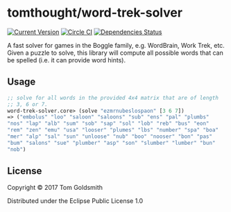 # tomthought/word-trek-solver

[![Current Version](https://img.shields.io/clojars/v/word-trek-solver.svg)](https://clojars.org/word-trek-solver)
[![Circle CI](https://circleci.com/gh/tomthought/word-trek-solver.svg?style=shield)](https://circleci.com/gh/tomthought/word-trek-solver)
[![Dependencies Status](https://jarkeeper.com/tomthought/word-trek-solver/status.svg)](https://jarkeeper.com/tomthought/word-trek-solver)

A fast solver for games in the Boggle family, e.g. WordBrain, Work
Trek, etc. Given a puzzle to solve, this library will compute all
possible words that can be spelled (i.e. it can provide word hints).

## Usage

```clojure
;; solve for all words in the provided 4x4 matrix that are of length
;; 3, 6 or 7.
word-trek-solver.core> (solve "ezmrnubeslospaon" [3 6 7])
=> ("embolus" "loo" "saloon" "saloons" "sub" "ens" "pal" "plumbs"
"nos" "lap" "alb" "sum" "sob" "sap" "sol" "lob" "reb" "bus" "eon"
"rem" "zen" "emu" "usa" "looser" "plumes" "lbs" "number" "spa" "boa"
"mer" "alp" "sal" "sun" "unloose" "nub" "boo" "nooser" "bon" "pas"
"bum" "salons" "sue" "plumber" "asp" "son" "slumber" "lumber" "bun"
"nob")
```

## License

Copyright © 2017 Tom Goldsmith

Distributed under the Eclipse Public License 1.0
